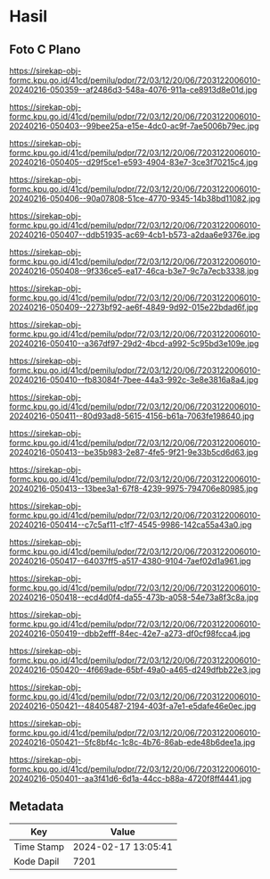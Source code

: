 # Hasil

## Foto C Plano

https://sirekap-obj-formc.kpu.go.id/41cd/pemilu/pdpr/72/03/12/20/06/7203122006010-20240216-050359--af2486d3-548a-4076-911a-ce8913d8e01d.jpg

https://sirekap-obj-formc.kpu.go.id/41cd/pemilu/pdpr/72/03/12/20/06/7203122006010-20240216-050403--99bee25a-e15e-4dc0-ac9f-7ae5006b79ec.jpg

https://sirekap-obj-formc.kpu.go.id/41cd/pemilu/pdpr/72/03/12/20/06/7203122006010-20240216-050405--d29f5ce1-e593-4904-83e7-3ce3f70215c4.jpg

https://sirekap-obj-formc.kpu.go.id/41cd/pemilu/pdpr/72/03/12/20/06/7203122006010-20240216-050406--90a07808-51ce-4770-9345-14b38bd11082.jpg

https://sirekap-obj-formc.kpu.go.id/41cd/pemilu/pdpr/72/03/12/20/06/7203122006010-20240216-050407--ddb51935-ac69-4cb1-b573-a2daa6e9376e.jpg

https://sirekap-obj-formc.kpu.go.id/41cd/pemilu/pdpr/72/03/12/20/06/7203122006010-20240216-050408--9f336ce5-ea17-46ca-b3e7-9c7a7ecb3338.jpg

https://sirekap-obj-formc.kpu.go.id/41cd/pemilu/pdpr/72/03/12/20/06/7203122006010-20240216-050409--2273bf92-ae6f-4849-9d92-015e22bdad6f.jpg

https://sirekap-obj-formc.kpu.go.id/41cd/pemilu/pdpr/72/03/12/20/06/7203122006010-20240216-050410--a367df97-29d2-4bcd-a992-5c95bd3e109e.jpg

https://sirekap-obj-formc.kpu.go.id/41cd/pemilu/pdpr/72/03/12/20/06/7203122006010-20240216-050410--fb83084f-7bee-44a3-992c-3e8e3816a8a4.jpg

https://sirekap-obj-formc.kpu.go.id/41cd/pemilu/pdpr/72/03/12/20/06/7203122006010-20240216-050411--80d93ad8-5615-4156-b61a-7063fe198640.jpg

https://sirekap-obj-formc.kpu.go.id/41cd/pemilu/pdpr/72/03/12/20/06/7203122006010-20240216-050413--be35b983-2e87-4fe5-9f21-9e33b5cd6d63.jpg

https://sirekap-obj-formc.kpu.go.id/41cd/pemilu/pdpr/72/03/12/20/06/7203122006010-20240216-050413--13bee3a1-67f8-4239-9975-794706e80985.jpg

https://sirekap-obj-formc.kpu.go.id/41cd/pemilu/pdpr/72/03/12/20/06/7203122006010-20240216-050414--c7c5af11-c1f7-4545-9986-142ca55a43a0.jpg

https://sirekap-obj-formc.kpu.go.id/41cd/pemilu/pdpr/72/03/12/20/06/7203122006010-20240216-050417--64037ff5-a517-4380-9104-7aef02d1a961.jpg

https://sirekap-obj-formc.kpu.go.id/41cd/pemilu/pdpr/72/03/12/20/06/7203122006010-20240216-050418--ecd4d0f4-da55-473b-a058-54e73a8f3c8a.jpg

https://sirekap-obj-formc.kpu.go.id/41cd/pemilu/pdpr/72/03/12/20/06/7203122006010-20240216-050419--dbb2efff-84ec-42e7-a273-df0cf98fcca4.jpg

https://sirekap-obj-formc.kpu.go.id/41cd/pemilu/pdpr/72/03/12/20/06/7203122006010-20240216-050420--4f669ade-65bf-49a0-a465-d249dfbb22e3.jpg

https://sirekap-obj-formc.kpu.go.id/41cd/pemilu/pdpr/72/03/12/20/06/7203122006010-20240216-050421--48405487-2194-403f-a7e1-e5dafe46e0ec.jpg

https://sirekap-obj-formc.kpu.go.id/41cd/pemilu/pdpr/72/03/12/20/06/7203122006010-20240216-050421--5fc8bf4c-1c8c-4b76-86ab-ede48b6dee1a.jpg

https://sirekap-obj-formc.kpu.go.id/41cd/pemilu/pdpr/72/03/12/20/06/7203122006010-20240216-050401--aa3f41d6-6d1a-44cc-b88a-4720f8ff4441.jpg


## Metadata

| Key        | Value               |
| ---------- | ------------------- |
| Time Stamp | 2024-02-17 13:05:41 |
| Kode Dapil | 7201                |



